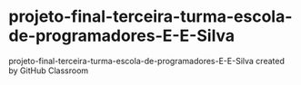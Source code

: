 # projeto-final-terceira-turma-escola-de-programadores-E-E-Silva
projeto-final-terceira-turma-escola-de-programadores-E-E-Silva created by GitHub Classroom
